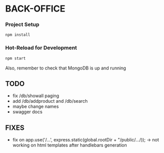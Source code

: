 # BACK-OFFICE

### Project Setup

```sh
npm install
```

### Hot-Reload for Development

```sh
npm start
```
Also, remember to check that MongoDB is up and running

## TODO
 - fix /db/showall paging
 - add /db/addproduct and /db/search
 - maybe change names
 - swagger docs

## FIXES
  - fix on app.use('/...', express.static(global.rootDir + "/public/.../)); -> not working on html templates after handlebars generation
